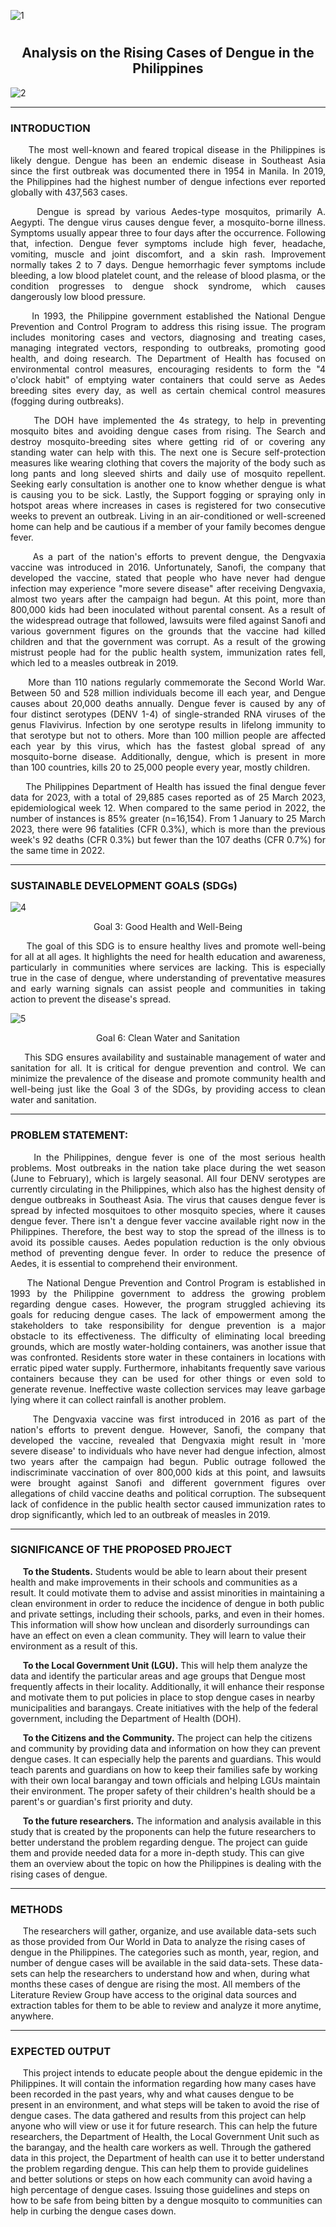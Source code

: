 ![1](https://user-images.githubusercontent.com/114730442/235929159-f6107509-dd21-4653-8643-13c79ae29894.png)


# <h2 align="center">Analysis on the Rising Cases of Dengue in the Philippines</h2>

![2](https://user-images.githubusercontent.com/114730442/235929522-c59bb1d6-dbd4-4930-bb92-3bae5d351442.png)


***
<h3>INTRODUCTION</h3>
<p align="justify">&nbsp;&nbsp;&nbsp;&nbsp;&nbsp;The most well-known and feared tropical disease in the Philippines is likely dengue. Dengue has been an endemic disease in Southeast Asia since the first outbreak was documented there in 1954 in Manila. In 2019, the Philippines had the highest number of dengue infections ever reported globally with 437,563 cases.</p>

<p align="justify">&nbsp;&nbsp;&nbsp;&nbsp;&nbsp;Dengue is spread by various Aedes-type mosquitos, primarily A. Aegypti. The dengue virus causes dengue fever, a mosquito-borne illness. Symptoms usually appear three to four days after the occurrence. Following that, infection. Dengue fever symptoms include high fever, headache, vomiting, muscle and joint discomfort, and a skin rash. Improvement normally takes 2 to 7 days. Dengue hemorrhagic fever symptoms include bleeding, a low blood platelet count, and the release of blood plasma, or the condition progresses to dengue shock syndrome, which causes dangerously low blood pressure.</p>

<p align="justify">&nbsp;&nbsp;&nbsp;&nbsp;&nbsp;In 1993, the Philippine government established the National Dengue Prevention and Control Program to address this rising issue. The program includes monitoring cases and vectors, diagnosing and treating cases, managing integrated vectors, responding to outbreaks, promoting good health, and doing research. The Department of Health has focused on environmental control measures, encouraging residents to form the "4 o'clock habit" of emptying water containers that could serve as Aedes breeding sites every day, as well as certain chemical control measures (fogging during outbreaks).</p>

<p align="justify">&nbsp;&nbsp;&nbsp;&nbsp;&nbsp;The DOH have implemented the 4s strategy, to help in preventing mosquito bites and avoiding dengue cases from rising. The Search and destroy mosquito-breeding sites where getting rid of or covering any standing water can help with this. The next one is Secure self-protection measures like wearing clothing that covers the majority of the body such as long pants and long sleeved shirts and daily use of mosquito repellent. Seeking early consultation is another one to know whether dengue is what is causing you to be sick. Lastly, the Support fogging or spraying only in hotspot areas where increases in cases is registered for two consecutive weeks to prevent an outbreak. Living in an air-conditioned or well-screened home can help and be cautious if a member of your family becomes dengue fever.</p>

<p align="justify">&nbsp;&nbsp;&nbsp;&nbsp;&nbsp;As a part of the nation's efforts to prevent dengue, the Dengvaxia vaccine was introduced in 2016. Unfortunately, Sanofi, the company that developed the vaccine, stated that people who have never had dengue infection may experience "more severe disease" after receiving Dengvaxia, almost two years after the campaign had begun. At this point, more than 800,000 kids had been inoculated without parental consent. As a result of the widespread outrage that followed, lawsuits were filed against Sanofi and various government figures on the grounds that the vaccine had killed children and that the government was corrupt. As a result of the growing mistrust people had for the public health system, immunization rates fell, which led to a measles outbreak in 2019.</p>

<p align="justify">&nbsp;&nbsp;&nbsp;&nbsp;&nbsp;More than 110 nations regularly commemorate the Second World War. Between 50 and 528 million individuals become ill each year, and Dengue causes about 20,000 deaths annually. Dengue fever is caused by any of four distinct serotypes (DENV 1-4) of single-stranded RNA viruses of the genus Flavivirus. Infection by one serotype results in lifelong immunity to that serotype but not to others. More than 100 million people are affected each year by this virus, which has the fastest global spread of any mosquito-borne disease. Additionally, dengue, which is present in more than 100 countries, kills 20 to 25,000 people every year, mostly children.</p>

<p align="justify">&nbsp;&nbsp;&nbsp;&nbsp;&nbsp;The Philippines Department of Health has issued the final dengue fever data for 2023, with a total of 29,885 cases reported as of 25 March 2023, epidemiological week 12. When compared to the same period in 2022, the number of instances is 85% greater (n=16,154). From 1 January to 25 March 2023, there were 96 fatalities (CFR 0.3%), which is more than the previous week's 92 deaths (CFR 0.3%) but fewer than the 107 deaths (CFR 0.7%) for the same time in 2022.</p>

***

<h3>SUSTAINABLE DEVELOPMENT GOALS (SDGs)</h3>

![4](https://user-images.githubusercontent.com/114730442/235941165-9a483153-aa78-4dc8-93c9-e0fa235c7cac.png)


<p align="center">Goal 3: Good Health and Well-Being</p>
<p align="justify">&nbsp;&nbsp;&nbsp;&nbsp;&nbsp;The goal of this SDG is to ensure healthy lives and promote well-being for all at all ages. It highlights the need for health education and awareness, particularly in communities where services are lacking. This is especially true in the case of dengue, where understanding of preventative measures and early warning signals can assist people and communities in taking action to prevent the disease's spread.</p>


![5](https://user-images.githubusercontent.com/114730442/235941417-e8b240fc-62da-48e8-b741-27f37c8bcda9.png)

<p align="center">Goal 6: Clean Water and Sanitation</p>
<p align="justify">&nbsp;&nbsp;&nbsp;&nbsp;&nbsp;This SDG ensures availability and sustainable management of water and sanitation for all. It is critical for dengue prevention and control. We can minimize the prevalence of the disease and promote community health and well-being just like the Goal 3 of the SDGs, by providing access to clean water and sanitation.</p>

***

<h3>PROBLEM STATEMENT:</h3>
<p align="justify">&nbsp;&nbsp;&nbsp;&nbsp;&nbsp;In the Philippines, dengue fever is one of the most serious health problems. Most outbreaks in the nation take place during the wet season (June to February), which is largely seasonal. All four DENV serotypes are currently circulating in the Philippines, which also has the highest density of dengue outbreaks in Southeast Asia. The virus that causes dengue fever is spread by infected mosquitoes to other mosquito species, where it causes dengue fever. There isn't a dengue fever vaccine available right now in the Philippines. Therefore, the best way to stop the spread of the illness is to avoid its possible causes. Aedes population reduction is the only obvious method of preventing dengue fever. In order to reduce the presence of Aedes, it is essential to comprehend their environment.</p>

<p align="justify">&nbsp;&nbsp;&nbsp;&nbsp;&nbsp;The National Dengue Prevention and Control Program is established in 1993 by the Philippine government to address the growing problem regarding dengue cases. However, the program struggled achieving its goals for reducing dengue cases. The lack of empowerment among the stakeholders to take responsibility for dengue prevention is a major obstacle to its effectiveness. The difficulty of eliminating local breeding grounds, which are mostly water-holding containers, was another issue that was confronted. Residents store water in these containers in locations with erratic piped water supply. Furthermore, inhabitants frequently save various containers because they can be used for other things or even sold to generate revenue. Ineffective waste collection services may leave garbage lying where it can collect rainfall is another problem.</p>

<p align="justify">&nbsp;&nbsp;&nbsp;&nbsp;&nbsp;The Dengvaxia vaccine was first introduced in 2016 as part of the nation's efforts to prevent dengue. However, Sanofi, the company that developed the vaccine, revealed that Dengvaxia might result in 'more severe disease' to individuals who have never had dengue infection, almost two years after the campaign had begun. Public outrage followed the indiscriminate vaccination of over 800,000 kids at this point, and lawsuits were brought against Sanofi and different government figures over allegations of child vaccine deaths and political corruption. The subsequent lack of confidence in the public health sector caused immunization rates to drop significantly, which led to an outbreak of measles in 2019.</p>

***

<h3>SIGNIFICANCE OF THE PROPOSED PROJECT</h3> 

&nbsp;&nbsp;&nbsp;&nbsp;&nbsp;**To the Students.** Students would be able to learn about their present health and make improvements in their schools and communities as a result. It could motivate them to advise and assist minorities in maintaining a clean environment in order to reduce the incidence of dengue in both public and private settings, including their schools, parks, and even in their homes. This information will show how unclean and disorderly surroundings can have an effect on even a clean community. They will learn to value their environment as a result of this.

&nbsp;&nbsp;&nbsp;&nbsp;&nbsp;**To the Local Government Unit (LGU).** This will help them analyze the data and identify the particular areas and age groups that Dengue most frequently affects in their locality. Additionally, it will enhance their response and motivate them to put policies in place to stop dengue cases in nearby municipalities and barangays. Create initiatives with the help of the federal government, including the Department of Health (DOH).

&nbsp;&nbsp;&nbsp;&nbsp;&nbsp;**To the Citizens and the Community.** The project can help the citizens and community by providing data and information on how they can prevent dengue cases. It can especially help the parents and guardians. This would teach parents and guardians on how to keep their families safe by working with their own local barangay and town officials and helping LGUs maintain their environment. The proper safety of their children's health should be a parent's or guardian's first priority and duty.

&nbsp;&nbsp;&nbsp;&nbsp;&nbsp;**To the future researchers.** The information and analysis available in this study that is created by the proponents can help the future researchers to better understand the problem regarding dengue. The project can guide them and provide needed data for a more in-depth study. This can give them an overview about the topic on how the Philippines is dealing with the rising cases of dengue.

***

<h3>METHODS</h3>
&nbsp;&nbsp;&nbsp;&nbsp;&nbsp;The researchers will gather, organize, and use available data-sets such as those provided from Our World in Data to analyze the rising cases of dengue in the Philippines. The categories such as month, year, region, and number of dengue cases will be available in the said data-sets. These data-sets can help the researchers to understand how and when, during what months these cases of dengue are rising the most. All members of the Literature Review Group have access to the original data sources and extraction tables for them to be able to review and analyze it more anytime, anywhere.

***

<h3>EXPECTED OUTPUT</h3>
  
&nbsp;&nbsp;&nbsp;&nbsp;&nbsp;This project intends to educate people about the dengue epidemic in the Philippines. It will contain the information regarding how many cases have been recorded in the past years, why and what causes dengue to be present in an environment, and what steps will be taken to avoid the rise of dengue cases. The data gathered and results from this project can help anyone who will view or use it for future research. This can help the future researchers, the Department of Health, the Local Government Unit such as the barangay, and the health care workers as well. Through the gathered data in this project, the Department of health can use it to better understand the problem regarding dengue. This can help them to provide guidelines and better solutions or steps on how each community can avoid having a high percentage of dengue cases. Issuing those guidelines and steps on how to be safe from being bitten by a dengue mosquito to communities can help in curbing the dengue cases down.



